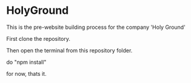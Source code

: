 # HolyGround
This is the pre-website building process for the company 'Holy Ground'

First clone the repository.

Then open the terminal from this repository folder.

do "npm install"

for now, thats it. 
